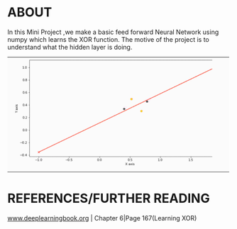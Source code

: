 # ABOUT

In this Mini Project ,we make a basic feed forward Neural Network using numpy which learns the XOR function.
The motive of the project is to understand what the hidden layer is doing.

<img src="./output.gif" width="500" height="260" />



# REFERENCES/FURTHER READING

www.deeplearningbook.org | Chapter 6|Page 167(Learning XOR)




